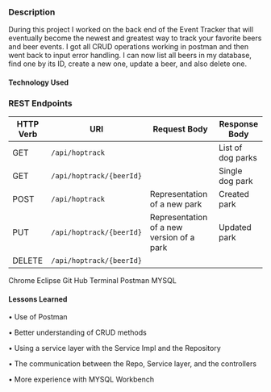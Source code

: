 ### Description

During this project I worked on the back end of the Event Tracker that will eventually become the newest and greatest way to track your favorite beers and beer events. I got all CRUD operations working in postman and then went back to input error handling. I can now list all beers in my database, find one by its ID, create a new one, update a beer, and also delete one.  

#### Technology Used

### REST Endpoints 

| HTTP Verb | URI                      | Request Body | Response Body |
|-----------|--------------------------|--------------|---------------|
| GET       | `/api/hoptrack`          |              | List of dog parks |
| GET       | `/api/hoptrack/{beerId}` |              | Single dog park | 
| POST      | `/api/hoptrack`          | Representation of a new park| Created park |
| PUT       | `/api/hoptrack/{beerId}` | Representation of a new version of a park | Updated park|
| DELETE    | `/api/hoptrack/{beerId}` |              |                | 

Chrome 
Eclipse 
Git Hub 
Terminal
Postman
MYSQL

#### Lessons Learned

•	Use of Postman

•	Better understanding of CRUD methods

•	Using a service layer with the Service Impl and the Repository

•	The communication between the Repo, Service layer, and the controllers

•	More experience with MYSQL Workbench
